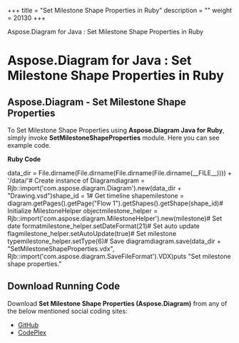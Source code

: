 +++
title = "Set Milestone Shape Properties in Ruby" 
description = "" 
weight = 20130 
+++

Aspose.Diagram for Java : Set Milestone Shape Properties in Ruby  

# Aspose.Diagram for Java : Set Milestone Shape Properties in Ruby


## Aspose.Diagram - Set Milestone Shape Properties

To Set Milestone Shape Properties using **Aspose.Diagram Java for Ruby**, simply invoke **SetMilestoneShapeProperties** module. Here you can see example code.

**Ruby Code**

data\_dir = File.dirname(File.dirname(File.dirname(File.dirname(\_\_FILE\_\_)))) + '/data/'# Create instance of Diagramdiagram = Rjb::import('com.aspose.diagram.Diagram').new(data\_dir + "Drawing.vsd")shape\_id = 1# Get timeline shapemilestone = diagram.getPages().getPage("Flow 1").getShapes().getShape(shape\_id)# Initialize MilestoneHelper objectmilestone\_helper = Rjb::import('com.aspose.diagram.MilestoneHelper').new(milestone)# Set date formatmilestone\_helper.setDateFormat(21)# Set auto update flagmilestone\_helper.setAutoUpdate(true)# Set milestone typemilestone\_helper.setType(6)# Save diagramdiagram.save(data\_dir + "SetMilestoneShapeProperties.vdx", Rjb::import('com.aspose.diagram.SaveFileFormat').VDX)puts "Set milestone shape properties."

## Download Running Code

Download **Set Milestone Shape Properties (Aspose.Diagram)** from any of the below mentioned social coding sites:

*   [GitHub](https://github.com/asposediagram/Aspose.Diagram-for-Java/blob/master/Plugins/Aspose_Diagram_Java_for_Ruby/lib/asposediagramjava/Shapes/setmilestoneshapeproperties.rb)
*   [CodePlex](https://asposediagramjavaruby.codeplex.com/SourceControl/latest#lib/asposediagramjava/Shapes/setmilestoneshapeproperties.rb)

